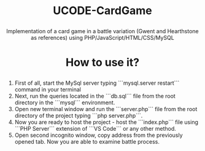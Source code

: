 # <p align=center>UCODE-CardGame</p>
<p align=center>Implementation of a card game in a battle variation (Gwent and Hearthstone as references) using PHP/JavaScript/HTML/CSS/MySQL</p>
<h1> <p align=center>How to use it?</p> </h1>
<ol>
  <li>First of all, start the MySql server typing  ```mysql.server restart```  command in your terminal</li>
  <li>Next, run the queries located in the ```db.sql``` file from the root directory in the ```mysql``` environment.</li>
  <li>Open new terminal window and run the ```server.php``` file from the root directory of the project typing ```php server.php```.</li>
  <li>Now you are ready to host the project - host the ```index.php``` file using ```PHP Server``` extension of ```VS Code``` or any other method.</li>
  <li>Open second incognito window, copy address from the previously opened tab. Now you are able to examine battle process.</li>
</ol>
